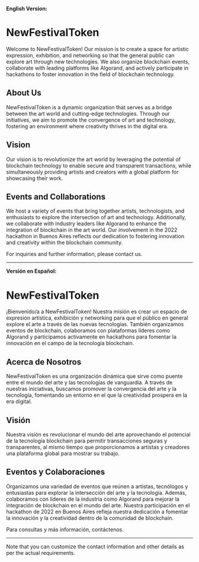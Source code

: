 **English Version:**

# NewFestivalToken

Welcome to NewFestivalToken! Our mission is to create a space for artistic expression, exhibition, and networking so that the general public can explore art through new technologies. We also organize blockchain events, collaborate with leading platforms like Algorand, and actively participate in hackathons to foster innovation in the field of blockchain technology.

## About Us

NewFestivalToken is a dynamic organization that serves as a bridge between the art world and cutting-edge technologies. Through our initiatives, we aim to promote the convergence of art and technology, fostering an environment where creativity thrives in the digital era.

## Vision

Our vision is to revolutionize the art world by leveraging the potential of blockchain technology to enable secure and transparent transactions, while simultaneously providing artists and creators with a global platform for showcasing their work.

## Events and Collaborations

We host a variety of events that bring together artists, technologists, and enthusiasts to explore the intersection of art and technology. Additionally, we collaborate with industry leaders like Algorand to enhance the integration of blockchain in the art world. Our involvement in the 2022 hackathon in Buenos Aires reflects our dedication to fostering innovation and creativity within the blockchain community.

For inquiries and further information, please contact us.

---

**Versión en Español:**

# NewFestivalToken

¡Bienvenido/a a NewFestivalToken! Nuestra misión es crear un espacio de expresión artística, exhibición y networking para que el público en general explore el arte a través de las nuevas tecnologías. También organizamos eventos de blockchain, colaboramos con plataformas líderes como Algorand y participamos activamente en hackathons para fomentar la innovación en el campo de la tecnología blockchain.

## Acerca de Nosotros

NewFestivalToken es una organización dinámica que sirve como puente entre el mundo del arte y las tecnologías de vanguardia. A través de nuestras iniciativas, buscamos promover la convergencia del arte y la tecnología, fomentando un entorno en el que la creatividad prospera en la era digital.

## Visión

Nuestra visión es revolucionar el mundo del arte aprovechando el potencial de la tecnología blockchain para permitir transacciones seguras y transparentes, al mismo tiempo que proporcionamos a artistas y creadores una plataforma global para mostrar su trabajo.

## Eventos y Colaboraciones

Organizamos una variedad de eventos que reúnen a artistas, tecnólogos y entusiastas para explorar la intersección del arte y la tecnología. Además, colaboramos con líderes de la industria como Algorand para mejorar la integración de blockchain en el mundo del arte. Nuestra participación en el hackathon de 2022 en Buenos Aires refleja nuestra dedicación a fomentar la innovación y la creatividad dentro de la comunidad de blockchain.

Para consultas y más información, contáctenos.

---
Note that you can customize the contact information and other details as per the actual requirements.
<!--

**Here are some ideas to get you started:**

🙋‍♀️ A short introduction - what is your organization all about?
🌈 Contribution guidelines - how can the community get involved?
👩‍💻 Useful resources - where can the community find your docs? Is there anything else the community should know?
🍿 Fun facts - what does your team eat for breakfast?
🧙 Remember, you can do mighty things with the power of [Markdown](https://docs.github.com/github/writing-on-github/getting-started-with-writing-and-formatting-on-github/basic-writing-and-formatting-syntax)
-->
